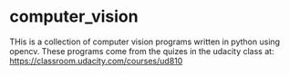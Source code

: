 # computer_vision
THis is a collection of computer vision programs written in python using opencv. These programs come from the quizes in the udacity class at: https://classroom.udacity.com/courses/ud810
